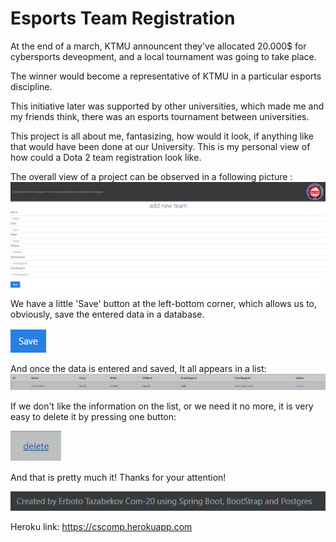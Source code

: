 # Esports Team Registration 
At the end of a march, KTMU announcent they've allocated 20.000$ for cybersports deveopment, and a local tournament was going to take place. 

The winner would become a representative of KTMU in a particular esports discipline. 

This initiative later was supported by other universities, which made me and my friends think, there was an esports tournament between universities.

This project is all about me, fantasizing, how would it look, if anything like that would have been done at our University.
This is my personal view of how could a Dota 2 team registration look like.

The overall view of a project can be observed in a following picture :
![](https://github.com/Boudyyy/midwebPRO/blob/main/mtpp/overall.png)

We have a little 'Save' button at the left-bottom corner, which allows us to, obviously, save the entered data in a database.

![](https://github.com/Boudyyy/midwebPRO/blob/main/mtpp/save.png)

And once the data is entered and saved, It all appears in a list:
![](https://github.com/Boudyyy/midwebPRO/blob/main/mtpp/list.png)

If we don't like the information on the list, or we need it no more, it is very easy to delete it by pressing one button:

![](https://github.com/Boudyyy/midwebPRO/blob/main/mtpp/delete.png)

And that is pretty much it! Thanks for your attention!

![](https://github.com/Boudyyy/midwebPRO/blob/main/mtpp/createdby.png)

Heroku link:
https://cscomp.herokuapp.com
